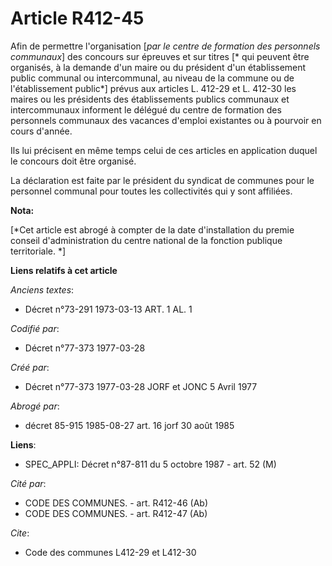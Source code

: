 # Article R412-45

Afin de permettre l'organisation [*par le centre de formation des personnels communaux*] des concours sur épreuves et sur
titres [* qui peuvent être organisés, à la demande d'un maire ou du président d'un établissement public communal ou
intercommunal, au niveau de la commune ou de l'établissement public*] prévus aux articles L. 412-29 et L. 412-30 les maires
ou les présidents des établissements publics communaux et intercommunaux informent le délégué du centre de formation des
personnels communaux des vacances d'emploi existantes ou à pourvoir en cours d'année.

Ils lui précisent en même temps celui de ces articles en application duquel le concours doit être organisé.

La déclaration est faite par le président du syndicat de communes pour le personnel communal pour toutes les collectivités
qui y sont affiliées.

**Nota:**

[*Cet article est abrogé à compter de la date d'installation du premie conseil d'administration du centre national de la
fonction publique territoriale. *]

**Liens relatifs à cet article**

_Anciens textes_:

  - Décret n°73-291 1973-03-13 ART. 1 AL. 1

_Codifié par_:

  - Décret n°77-373 1977-03-28

_Créé par_:

  - Décret n°77-373 1977-03-28 JORF et JONC 5 Avril 1977

_Abrogé par_:

  - décret 85-915 1985-08-27 art. 16 jorf 30 août 1985

**Liens**:

  - SPEC_APPLI: Décret n°87-811 du 5 octobre 1987 - art. 52 (M)

_Cité par_:

  - CODE DES COMMUNES. - art. R412-46 (Ab)
  - CODE DES COMMUNES. - art. R412-47 (Ab)

_Cite_:

  - Code des communes L412-29 et L412-30
